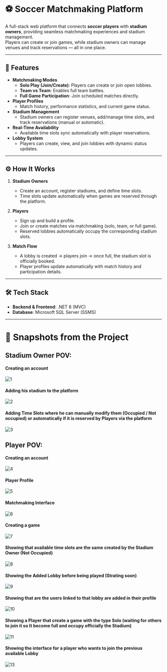 # ⚽ Soccer Matchmaking Platform

A full-stack web platform that connects **soccer players** with **stadium owners**, providing seamless matchmaking experiences and stadium management.  
Players can create or join games, while stadium owners can manage venues and track reservations — all in one place.   

---

## 🚀 Features

- **Matchmaking Modes**
  - **Solo Play (Join/Create)**: Players can create or join open lobbies.
  - **Team vs Team**: Enables full team battles.
  - **Full Game Participation**: Join scheduled matches directly.
- **Player Profiles**
  - Match history, performance statistics, and current game status.
- **Stadium Management**
  - Stadium owners can register venues, add/manage time slots, and track reservations (manual or automatic).
- **Real-Time Availability**
  - Available time slots sync automatically with player reservations.
- **Lobby System**
  - Players can create, view, and join lobbies with dynamic status updates.

---

## ⚙️ How It Works

1. **Stadium Owners**
   - Create an account, register stadiums, and define time slots.
   - Time slots update automatically when games are reserved through the platform.
   
2. **Players**
   - Sign up and build a profile.
   - Join or create matches via matchmaking (solo, team, or full game).
   - Reserved lobbies automatically occupy the corresponding stadium slots.

3. **Match Flow**
   - A lobby is created → players join → once full, the stadium slot is officially booked.
   - Player profiles update automatically with match history and participation details.

---

## 🛠️ Tech Stack

- **Backend & Frontend**: .NET 8 (MVC)
- **Database**: Microsoft SQL Server (SSMS)

---

# 📸 Snapshots from the Project

## Stadium Owner POV:
#### Creating an account
![1](https://github.com/user-attachments/assets/4b3e455f-a049-4f82-8dd4-d6ddfdfee155)

#### Adding his stadium to the platform
![2](https://github.com/user-attachments/assets/76b2ff0f-5dbc-471f-ab62-36e1c268fb55)

#### Adding Time Slots where he can manually modify them (Occupied / Not occupied) or automatically if it is reserved by Players via the platform
![3](https://github.com/user-attachments/assets/3a78f0c5-d9a4-4722-b4fc-728bc4e0ec5f)

## Player POV:
#### Creating an account
![4](https://github.com/user-attachments/assets/d56f9db5-bd50-4f4c-9250-3c31136896ce)

#### Player Profile
![5](https://github.com/user-attachments/assets/a73ba3c0-c895-4ddd-bfdd-c3da61696cf1)

#### Matchmaking Interface
![6](https://github.com/user-attachments/assets/9e7aa452-3cec-42c4-a381-ea6b837c3d0e)

#### Creating a game
![7](https://github.com/user-attachments/assets/df7e25bc-258d-4ba3-8c73-b470fceb26b4)

#### Showing that available time slots are the same created by the Stadium Owner (Not Occupied)
![8](https://github.com/user-attachments/assets/e4eb6490-1383-45e6-a63e-31fbd99da8e1)

#### Showing the Added Lobby before being played (Strating soon)
![9](https://github.com/user-attachments/assets/113f9b0d-82ba-48d9-8400-0f1bb4de84e3)

#### Showing that are the users linked to that lobby are added in their profile
![10](https://github.com/user-attachments/assets/f0f952d0-0d6a-46cd-8dc8-63cce344a19f)

#### Showing a Player that create a game with the type Solo (waiting for others to join it so It become full and occupy officially the Stadium)
![11](https://github.com/user-attachments/assets/574b43af-5472-438b-80a5-5bac29aaba15)

#### Showing the interface for a player who wants to join the previous available Lobby
![13](https://github.com/user-attachments/assets/c9e6f1d9-519e-42a3-ac4f-3639c9f60763)
